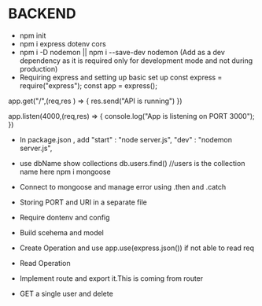 # BACKEND
- npm init
- npm i express dotenv cors
- npm i -D nodemon  || npm i --save-dev nodemon   (Add as a dev dependency as it is required only for development mode and not during production)
- Requiring express and setting up basic set up
const express = require("express");
const app = express();

app.get("/",(req,res ) => {
    res.send("API is running")
})

app.listen(4000,(req,res) => {
    console.log("App is listening on PORT 3000");
})

- In package.json , add
"start" : "node server.js",
"dev" : "nodemon server.js",

- use dbName
  show collections
  db.users.find()  //users is the collection name here
  npm i mongoose

- Connect to mongoose and manage error using .then and .catch
- Storing PORT and URI in a separate file
- Require dontenv and config
- Build scehema and model
- Create Operation and use app.use(express.json()) if not able to read req
- Read Operation
- Implement route and export it.This is coming from router
- GET a single user and delete